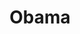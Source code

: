 ---
pid: VP64
title: Obama
location_transcription: Vernon Park
zipcode: '19144'
outside_phl: 
neighborhood: Germantown
age: '60'
age_range: 60-69
instagram: 
image_file_name: VP_64.jpg
proposal_transcription: |-
  0144->  YES WE CAN!
  hope + change = love!
topic: Figure,History,Politics,Love
topic_summary: 0, 0, 0, 0
type: Other No Form
keywords_other: 
credit: Rose Slater
image_labels: 
twitter: 
facebook: 
permalink: "/monuments/vp64/"
layout: item-page
---